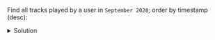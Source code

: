 Find all tracks played by a user in `September 2020`; order by timestamp (desc):

<details>
  <summary>Solution</summary>

```sql
SELECT timestamp, album_title, album_year, number, title
FROM tracks_by_user
WHERE id = 12345678-aaaa-bbbb-cccc-123456789abc 
  AND month = '2020-09-01';
```{{execute}}

</details>
